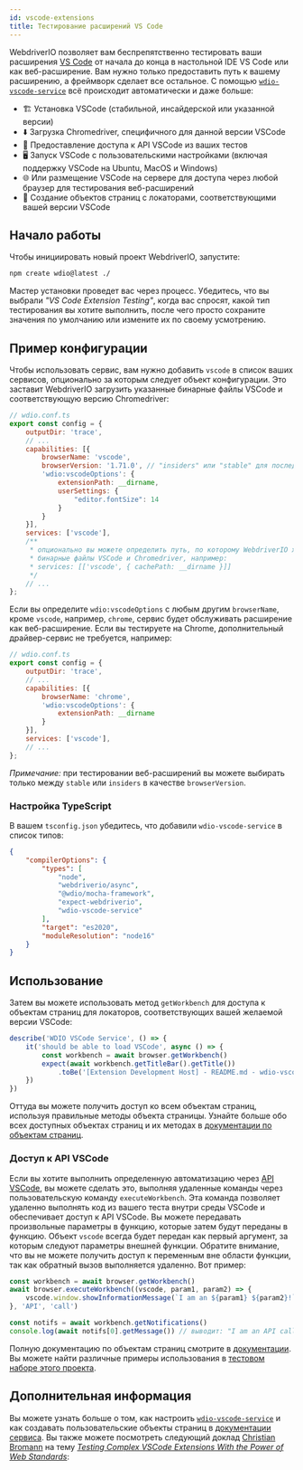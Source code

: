 ```yaml
---
id: vscode-extensions
title: Тестирование расширений VS Code
---
```


WebdriverIO позволяет вам беспрепятственно тестировать ваши расширения [VS Code](https://code.visualstudio.com/) от начала до конца в настольной IDE VS Code или как веб-расширение. Вам нужно только предоставить путь к вашему расширению, а фреймворк сделает все остальное. С помощью [`wdio-vscode-service`](https://www.npmjs.com/package/wdio-vscode-service) всё происходит автоматически и даже больше:

- 🏗️ Установка VSCode (стабильной, инсайдерской или указанной версии)
- ⬇️ Загрузка Chromedriver, специфичного для данной версии VSCode
- 🚀 Предоставление доступа к API VSCode из ваших тестов
- 🖥️ Запуск VSCode с пользовательскими настройками (включая поддержку VSCode на Ubuntu, MacOS и Windows)
- 🌐 Или размещение VSCode на сервере для доступа через любой браузер для тестирования веб-расширений
- 📔 Создание объектов страниц с локаторами, соответствующими вашей версии VSCode

## Начало работы

Чтобы инициировать новый проект WebdriverIO, запустите:

```sh
npm create wdio@latest ./
```

Мастер установки проведет вас через процесс. Убедитесь, что вы выбрали _"VS Code Extension Testing"_, когда вас спросят, какой тип тестирования вы хотите выполнить, после чего просто сохраните значения по умолчанию или измените их по своему усмотрению.

## Пример конфигурации

Чтобы использовать сервис, вам нужно добавить `vscode` в список ваших сервисов, опционально за которым следует объект конфигурации. Это заставит WebdriverIO загрузить указанные бинарные файлы VSCode и соответствующую версию Chromedriver:

```js
// wdio.conf.ts
export const config = {
    outputDir: 'trace',
    // ...
    capabilities: [{
        browserName: 'vscode',
        browserVersion: '1.71.0', // "insiders" или "stable" для последней версии VSCode
        'wdio:vscodeOptions': {
            extensionPath: __dirname,
            userSettings: {
                "editor.fontSize": 14
            }
        }
    }],
    services: ['vscode'],
    /**
     * опционально вы можете определить путь, по которому WebdriverIO хранит все
     * бинарные файлы VSCode и Chromedriver, например:
     * services: [['vscode', { cachePath: __dirname }]]
     */
    // ...
};
```

Если вы определите `wdio:vscodeOptions` с любым другим `browserName`, кроме `vscode`, например, `chrome`, сервис будет обслуживать расширение как веб-расширение. Если вы тестируете на Chrome, дополнительный драйвер-сервис не требуется, например:

```js
// wdio.conf.ts
export const config = {
    outputDir: 'trace',
    // ...
    capabilities: [{
        browserName: 'chrome',
        'wdio:vscodeOptions': {
            extensionPath: __dirname
        }
    }],
    services: ['vscode'],
    // ...
};
```

_Примечание:_ при тестировании веб-расширений вы можете выбирать только между `stable` или `insiders` в качестве `browserVersion`.

### Настройка TypeScript

В вашем `tsconfig.json` убедитесь, что добавили `wdio-vscode-service` в список типов:

```json
{
    "compilerOptions": {
        "types": [
            "node",
            "webdriverio/async",
            "@wdio/mocha-framework",
            "expect-webdriverio",
            "wdio-vscode-service"
        ],
        "target": "es2020",
        "moduleResolution": "node16"
    }
}
```

## Использование

Затем вы можете использовать метод `getWorkbench` для доступа к объектам страниц для локаторов, соответствующих вашей желаемой версии VSCode:

```ts
describe('WDIO VSCode Service', () => {
    it('should be able to load VSCode', async () => {
        const workbench = await browser.getWorkbench()
        expect(await workbench.getTitleBar().getTitle())
            .toBe('[Extension Development Host] - README.md - wdio-vscode-service - Visual Studio Code')
    })
})
```

Оттуда вы можете получить доступ ко всем объектам страниц, используя правильные методы объекта страницы. Узнайте больше обо всех доступных объектах страниц и их методах в [документации по объектам страниц](https://webdriverio-community.github.io/wdio-vscode-service/).

### Доступ к API VSCode

Если вы хотите выполнить определенную автоматизацию через [API VSCode](https://code.visualstudio.com/api/references/vscode-api), вы можете сделать это, выполняя удаленные команды через пользовательскую команду `executeWorkbench`. Эта команда позволяет удаленно выполнять код из вашего теста внутри среды VSCode и обеспечивает доступ к API VSCode. Вы можете передавать произвольные параметры в функцию, которые затем будут переданы в функцию. Объект `vscode` всегда будет передан как первый аргумент, за которым следуют параметры внешней функции. Обратите внимание, что вы не можете получить доступ к переменным вне области функции, так как обратный вызов выполняется удаленно. Вот пример:

```ts
const workbench = await browser.getWorkbench()
await browser.executeWorkbench((vscode, param1, param2) => {
    vscode.window.showInformationMessage(`I am an ${param1} ${param2}!`)
}, 'API', 'call')

const notifs = await workbench.getNotifications()
console.log(await notifs[0].getMessage()) // выводит: "I am an API call!"
```

Полную документацию по объектам страниц смотрите в [документации](https://webdriverio-community.github.io/wdio-vscode-service/modules.html). Вы можете найти различные примеры использования в [тестовом наборе этого проекта](https://github.com/webdriverio-community/wdio-vscode-service/blob/main/test/specs).

## Дополнительная информация

Вы можете узнать больше о том, как настроить [`wdio-vscode-service`](https://www.npmjs.com/package/wdio-vscode-service) и как создавать пользовательские объекты страниц в [документации сервиса](/docs/wdio-vscode-service). Вы также можете посмотреть следующий доклад [Christian Bromann](https://twitter.com/bromann) на тему [_Testing Complex VSCode Extensions With the Power of Web Standards_](https://www.youtube.com/watch?v=PhGNTioBUiU):

<LiteYouTubeEmbed
    id="PhGNTioBUiU"
    title="Testing Complex VSCode Extensions With the Power of Web Standards"
/>